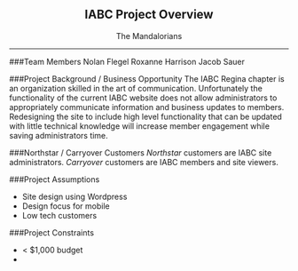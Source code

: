 <h2 align="center">IABC Project Overview</h2>
<p align="center">The Mandalorians</p>

---
###Team Members
Nolan Flegel 
Roxanne Harrison 
Jacob Sauer 

###Project Background / Business Opportunity
The IABC Regina chapter is an organization skilled in the art of communication. Unfortunately the functionality of the current IABC website does not allow administrators to appropriately communicate information and business updates to members. Redesigning the site to include high level functionality that can be updated with little technical knowledge will increase member engagement while saving administrators time. 

###Northstar / Carryover Customers
*Northstar* customers are IABC site administrators.
*Carryover* customers are IABC members and site viewers.

###Project Assumptions
- Site design using Wordpress
- Design focus for mobile
- Low tech customers

###Project Constraints
- < $1,000 budget
- 



